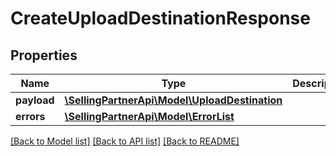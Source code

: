 # CreateUploadDestinationResponse

## Properties
Name | Type | Description | Notes
------------ | ------------- | ------------- | -------------
**payload** | [**\SellingPartnerApi\Model\UploadDestination**](UploadDestination.md) |  | [optional] 
**errors** | [**\SellingPartnerApi\Model\ErrorList**](ErrorList.md) |  | [optional] 

[[Back to Model list]](../README.md#documentation-for-models) [[Back to API list]](../README.md#documentation-for-api-endpoints) [[Back to README]](../README.md)


